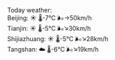Today weather:  
Beijing: ☀️   🌡️-7°C 🌬️→50km/h  
Tianjin: ☀️   🌡️-5°C 🌬️↘30km/h  
Shijiazhuang: ☀️   🌡️-5°C 🌬️↘28km/h  
Tangshan: ☁️   🌡️-6°C 🌬️↘19km/h  
